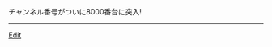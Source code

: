 ---
---
チャンネル番号がついに8000番台に突入!



----
[Edit](https://github.com/vitroid/vitroid.github.io/edit/master/MD/NewsClip_2004-6-9.md)

